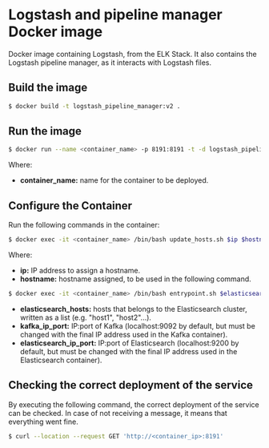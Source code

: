 # Logstash and pipeline manager Docker image

Docker image containing Logstash, from the ELK Stack. It also contains the Logstash pipeline manager, as it interacts with Logstash files.

## Build the image

```sh
$ docker build -t logstash_pipeline_manager:v2 .
```

## Run the image

```sh
$ docker run --name <container_name> -p 8191:8191 -t -d logstash_pipeline_manager:v2
```

Where:

* **container_name:** name for the container to be deployed.

## Configure the Container

Run the following commands in the container:

```sh
$ docker exec -it <container_name> /bin/bash update_hosts.sh $ip $hostname
```

Where:

* **ip:** IP address to assign a hostname.
* **hostname:** hostname assigned, to be used in the following command.

```sh
$ docker exec -it <container_name> /bin/bash entrypoint.sh $elasticsearch_hosts $kafka_ip_port $elasticsearch_ip_port
```

* **elasticsearch_hosts:** hosts that belongs to the Elasticsearch cluster, written as a list (e.g. \"host1\", \"host2\"...).
* **kafka_ip_port:** IP:port of Kafka (localhost:9092 by default, but must be changed with the final IP address used in the Kafka container).
* **elasticsearch_ip_port:** IP:port of Elasticsearch (localhost:9200 by default, but must be changed with the final IP address used in the Elasticsearch container).

## Checking the correct deployment of the service

By executing the following command, the correct deployment of the service can be checked. In case of not receiving a message, it means that everything went fine.

```sh
$ curl --location --request GET 'http://<container_ip>:8191'
```
